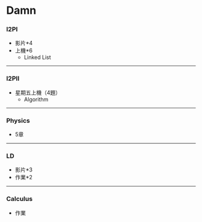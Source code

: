 # Damn

### I2PI
- 影片*4
- 上機*6
    - Linked List
---
### I2PII
- 星期五上機（4題）
    - Algorithm
---
### Physics
- 5章
---
### LD
- 影片*3
- 作業*2
---
### Calculus
- 作業

